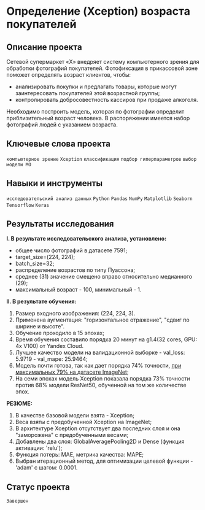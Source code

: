 # Определение (Xception) возраста покупателей 

## Описание проекта

Сетевой супермаркет «Х» внедряет систему компьютерного зрения для обработки фотографий покупателей. Фотофиксация в прикассовой зоне поможет определять возраст клиентов, чтобы:

* анализировать покупки и предлагать товары, которые могут заинтересовать покупателей этой возрастной группы;
* контролировать добросовестность кассиров при продаже алкоголя.

Необходимо построить модель, которая по фотографии определит приблизительный возраст человека. В распоряжении имеется набор фотографий людей с указанием возраста.

## Ключевые слова проекта

`компьютерное зрение` `Xception` `классификация` `подбор гиперпараметров` `выбор модели МО`

## Навыки и инструменты

`исследовательский анализ данных` `Python` `Pandas` `NumPy` `Matplotlib` `Seaborn` `Tensorflow` `Keras`

## Результаты исследования

**I. В результате исследовательского анализа, установлено:**

* общее число фотографий в датасете 7591;
* target_size=(224, 224);
* batch_size=32;
* распределение возрастов по типу Пуассона;
* среднее (31) значение смещено вправо относительно медианного (29);
* максимальный возраст - 100, минимальный - 1.

**II. В результате обучения:**

1. Размер входного изображения: (224, 224, 3).
2. Применена аугментация: "горизонтальное отражение", "сдвиг по ширине и высоте".
3. Обучение проходило в 15 эпохах;
4. Время обучения составило порядка 20 минут на g1.4(32 cores, GPU: 4x V100) от Yandex Cloud.
5. Лучшее качество модели на валидационной выборке - val_loss: 5.9719 - val_mape: 25.9464;
6. Модель почти готова, так как дает порядка 74% точности, [при максимальных 79% на датасете ImageNet](https://habr.com/ru/post/347564/);
7. На семи эпохах модель Xception показала порядка 73% точности против 68% модели ResNet50, обученной на том же количестве эпох.

**РЕЗЮМЕ:**

1. В качестве базовой модели взята - Xception;
2. Веса взяты с предобученной Xception на ImageNet;
3. В архитектуре Xception отсутствует два последних слоя и она "заморожена" с предобученными весами;
4. Добавлены два слоя: GlobalAveragePooling2D и Dense (функция активации: 'relu');
5. Функция потерь: MAE, метрика качества: MAPE;
6. Выбран итерационный метод, для оптимизации целевой функции - 'adam' с шагом: 0.0001.
 
 ## Статус проекта
 `Завершен`

